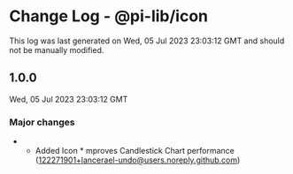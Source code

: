 # Change Log - @pi-lib/icon

This log was last generated on Wed, 05 Jul 2023 23:03:12 GMT and should not be manually modified.

<!-- Start content -->

## 1.0.0

Wed, 05 Jul 2023 23:03:12 GMT

### Major changes

- * Added Icon * mproves Candlestick Chart performance (122271901+lancerael-undo@users.noreply.github.com)
